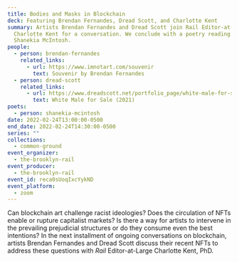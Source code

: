 ```yaml
---
title: Bodies and Masks in Blockchain
deck: Featuring Brendan Fernandes, Dread Scott, and Charlotte Kent
summary: Artists Brendan Fernandes and Dread Scott join Rail Editor-at-Large
  Charlotte Kent for a conversation. We conclude with a poetry reading by
  Shanekia McIntosh.
people:
  - person: brendan-fernandes
    related_links:
      - url: https://www.imnotart.com/souvenir
        text: Souvenir by Brendan Fernandes
  - person: dread-scott
    related_links:
      - url: https://www.dreadscott.net/portfolio_page/white-male-for-sale/
        text: White Male for Sale (2021)
poets:
  - person: shanekia-mcintosh
date: 2022-02-24T13:00:00-0500
end_date: 2022-02-24T14:30:00-0500
series: ""
collections:
  - common-ground
event_organizer:
  - the-brooklyn-rail
event_producer:
  - the-brooklyn-rail
event_id: reca0sUoqIxcYykND
event_platform:
  - zoom
---
```

Can blockchain art challenge racist ideologies? Does the circulation of NFTs enable or rupture capitalist markets? Is there a way for artists to intervene in the prevailing prejudicial structures or do they consume even the best intentions? In the next installment of ongoing conversations on blockchain, artists Brendan Fernandes and Dread Scott discuss their recent NFTs to address these questions with *Rail* Editor-at-Large Charlotte Kent, PhD.